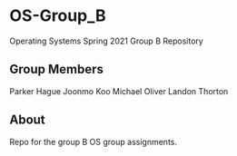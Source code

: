 # OS-Group_B
Operating Systems Spring 2021 Group B Repository

Group Members
-------------
Parker Hague
Joonmo Koo
Michael Oliver
Landon Thorton



About
-----
Repo for the group B OS group assignments.